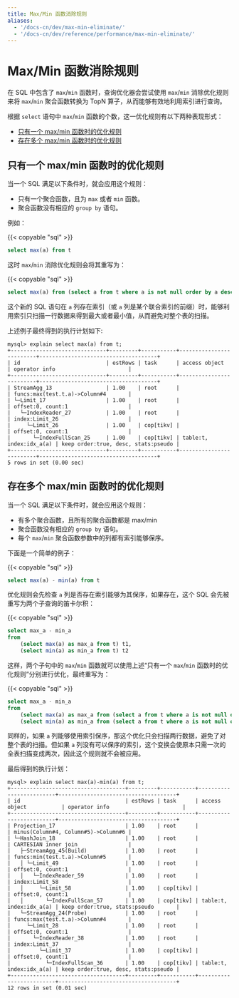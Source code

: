 ```yaml
---
title: Max/Min 函数消除规则
aliases:
  - '/docs-cn/dev/max-min-eliminate/'
  - '/docs-cn/dev/reference/performance/max-min-eliminate/'
---
```


# Max/Min 函数消除规则

在 SQL 中包含了 `max`/`min` 函数时，查询优化器会尝试使用 `max`/`min` 消除优化规则来将 `max`/`min` 聚合函数转换为 TopN 算子，从而能够有效地利用索引进行查询。

根据 `select` 语句中 `max`/`min` 函数的个数，这一优化规则有以下两种表现形式：

+ [只有一个 max/min 函数时的优化规则](#只有一个-maxmin-函数时的优化规则)
+ [存在多个 max/min 函数时的优化规则](#存在多个-maxmin-函数时的优化规则)

## 只有一个 max/min 函数时的优化规则

当一个 SQL 满足以下条件时，就会应用这个规则：

+ 只有一个聚合函数，且为 `max` 或者 `min` 函数。
+ 聚合函数没有相应的 `group by` 语句。

例如：

{{< copyable "sql" >}}

```sql
select max(a) from t
```

这时 `max`/`min` 消除优化规则会将其重写为：

{{< copyable "sql" >}}

```sql
select max(a) from (select a from t where a is not null order by a desc limit 1) t
```

这个新的 SQL 语句在 `a` 列存在索引（或 `a` 列是某个联合索引的前缀）时，能够利用索引只扫描一行数据来得到最大或者最小值，从而避免对整个表的扫描。

上述例子最终得到的执行计划如下:

```
mysql> explain select max(a) from t;
+------------------------------+---------+-----------+-------------------------+-------------------------------------+
| id                           | estRows | task      | access object           | operator info                       |
+------------------------------+---------+-----------+-------------------------+-------------------------------------+
| StreamAgg_13                 | 1.00    | root      |                         | funcs:max(test.t.a)->Column#4       |
| └─Limit_17                   | 1.00    | root      |                         | offset:0, count:1                   |
|   └─IndexReader_27           | 1.00    | root      |                         | index:Limit_26                      |
|     └─Limit_26               | 1.00    | cop[tikv] |                         | offset:0, count:1                   |
|       └─IndexFullScan_25     | 1.00    | cop[tikv] | table:t, index:idx_a(a) | keep order:true, desc, stats:pseudo |
+------------------------------+---------+-----------+-------------------------+-------------------------------------+
5 rows in set (0.00 sec)
```

## 存在多个 max/min 函数时的优化规则

当一个 SQL 满足以下条件时，就会应用这个规则：

+ 有多个聚合函数，且所有的聚合函数都是 max/min
+ 聚合函数没有相应的 `group by` 语句。
+ 每个 `max`/`min` 聚合函数参数中的列都有索引能够保序。

下面是一个简单的例子：

{{< copyable "sql" >}}

```sql
select max(a) - min(a) from t
```

优化规则会先检查 `a` 列是否存在索引能够为其保序，如果存在，这个 SQL 会先被重写为两个子查询的笛卡尔积：

{{< copyable "sql" >}}

```sql
select max_a - min_a
from
    (select max(a) as max_a from t) t1,
    (select min(a) as min_a from t) t2
```

这样，两个子句中的 `max`/`min` 函数就可以使用上述“只有一个 `max`/`min` 函数时的优化规则”分别进行优化，最终重写为：

{{< copyable "sql" >}}

```sql
select max_a - min_a
from
    (select max(a) as max_a from (select a from t where a is not null order by a desc limit 1) t) t1,
    (select min(a) as min_a from (select a from t where a is not null order by a asc limit 1) t) t2
```

同样的，如果 `a` 列能够使用索引保序，那这个优化只会扫描两行数据，避免了对整个表的扫描。但如果 `a` 列没有可以保序的索引，这个变换会使原本只需一次的全表扫描变成两次，因此这个规则就不会被应用。

最后得到的执行计划：

```
mysql> explain select max(a)-min(a) from t;
+------------------------------------+---------+-----------+-------------------------+-------------------------------------+
| id                                 | estRows | task      | access object           | operator info                       |
+------------------------------------+---------+-----------+-------------------------+-------------------------------------+
| Projection_17                      | 1.00    | root      |                         | minus(Column#4, Column#5)->Column#6 |
| └─HashJoin_18                      | 1.00    | root      |                         | CARTESIAN inner join                |
|   ├─StreamAgg_45(Build)            | 1.00    | root      |                         | funcs:min(test.t.a)->Column#5       |
|   │ └─Limit_49                     | 1.00    | root      |                         | offset:0, count:1                   |
|   │   └─IndexReader_59             | 1.00    | root      |                         | index:Limit_58                      |
|   │     └─Limit_58                 | 1.00    | cop[tikv] |                         | offset:0, count:1                   |
|   │       └─IndexFullScan_57       | 1.00    | cop[tikv] | table:t, index:idx_a(a) | keep order:true, stats:pseudo       |
|   └─StreamAgg_24(Probe)            | 1.00    | root      |                         | funcs:max(test.t.a)->Column#4       |
|     └─Limit_28                     | 1.00    | root      |                         | offset:0, count:1                   |
|       └─IndexReader_38             | 1.00    | root      |                         | index:Limit_37                      |
|         └─Limit_37                 | 1.00    | cop[tikv] |                         | offset:0, count:1                   |
|           └─IndexFullScan_36       | 1.00    | cop[tikv] | table:t, index:idx_a(a) | keep order:true, desc, stats:pseudo |
+------------------------------------+---------+-----------+-------------------------+-------------------------------------+
12 rows in set (0.01 sec)
```
